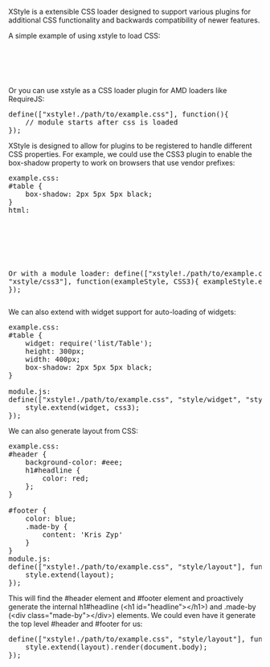 XStyle is a extensible CSS loader designed to support various plugins for additional 
CSS functionality and backwards compatibility of newer features.

A simple example of using xstyle to load CSS:
<pre>
<script src="/path/to/xstyle/xstyle.js"></script>
<script>
xStyle.load("./xstyle!./path/to/example.css").then(function(){
	// all loaded
});
</script>
</pre>
Or you can use xstyle as a CSS loader plugin for AMD loaders like RequireJS:
<pre>
define(["xstyle!./path/to/example.css"], function(){
	// module starts after css is loaded
});
</pre>

XStyle is designed to allow for plugins to be registered to handle different CSS properties.
For example, we could use the CSS3 plugin to enable the box-shadow property to
work on browsers that use vendor prefixes:
<pre>
example.css:
#table {
	box-shadow: 2px 5px 5px black;
}
html:
<script src="/path/to/xstyle/xstyle.js"></script>
<script src="/path/to/xstyle/css3.js"></script>
<script>
xStyle.load("./xstyle!./path/to/example.css").extend(xStyle.CSS3);
</script>
Or with a module loader:
define(["xstyle!./path/to/example.css", "xstyle/css3"], function(exampleStyle, CSS3){
	exampleStyle.extend(CSS3);
});
</pre>

We can also extend with widget support for auto-loading of widgets:

<pre>
example.css:
#table {
	widget: require('list/Table');
	height: 300px;
	width: 400px;
	box-shadow: 2px 5px 5px black;
}

module.js:
define(["xstyle!./path/to/example.css", "style/widget", "style/css3"], function(style, widget, css3){
	style.extend(widget, css3); 
});
</pre>

We can also generate layout from CSS:
<pre>
example.css:
#header {
	background-color: #eee;
	h1#headline {
		color: red;
	};
}

#footer {
	color: blue;
	.made-by {
		content: 'Kris Zyp'
	}
}
module.js:
define(["xstyle!./path/to/example.css", "style/layout"], function(style, layout){
	style.extend(layout); 
});
</pre>
This will find the #header element and #footer element and proactively generate the internal h1#headline (&lt;h1 id="headline">&lt;/h1>) and .made-by (&lt;div class="made-by">&lt;/div>) elements.
We could even have it generate the top level #header and #footer for us:
<pre>
define(["xstyle!./path/to/example.css", "style/layout"], function(style, layout){
	style.extend(layout).render(document.body);
});
</pre>
 